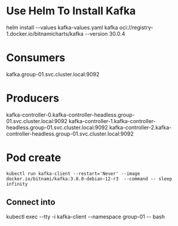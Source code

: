 # Use Helm To Install Kafka

helm install --values kafka-values.yaml kafka oci://registry-1.docker.io/bitnamicharts/kafka --version 30.0.4

# Consumers

kafka.group-01.svc.cluster.local:9092

# Producers

kafka-controller-0.kafka-controller-headless.group-01.svc.cluster.local:9092
kafka-controller-1.kafka-controller-headless.group-01.svc.cluster.local:9092
kafka-controller-2.kafka-controller-headless.group-01.svc.cluster.local:9092

# Pod create

```
kubectl run kafka-client --restart='Never' --image docker.io/bitnami/kafka:3.8.0-debian-12-r3  --command -- sleep infinity
```

## Connect into

kubectl exec --tty -i kafka-client --namespace group-01 -- bash

